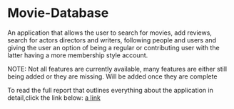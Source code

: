 # Movie-Database
An application that allows the user to search for movies, add reviews, search for actors directors and writers, following people and users and giving the user an option of being a regular or contributing user with the latter having a more membership style account.

NOTE: Not all features are currently available, many features are either still being added or they are missing. Will be added once they are complete

To read the full report that outlines everything about the application in detail,click the link below:
[a link](https://docs.google.com/document/d/130T_F30WdGnnLckCEYGKvq0Qh784PJCGGSnl2FFfK2A/edit?usp=sharing)
